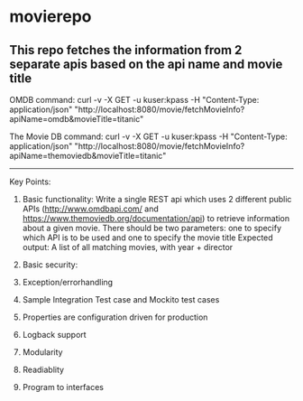 # movierepo
This repo fetches the information from 2 separate apis  based on the api name and movie title
------------------------------------------------------------------------------------------------------------------------------------------

OMDB command:
curl -v -X GET -u kuser:kpass -H "Content-Type: application/json" "http://localhost:8080/movie/fetchMovieInfo?apiName=omdb&movieTitle=titanic"


The Movie DB command:
curl -v -X GET -u kuser:kpass -H "Content-Type: application/json" "http://localhost:8080/movie/fetchMovieInfo?apiName=themoviedb&movieTitle=titanic"

------------------------------------------------------------------------------------------------------------------------------------------

Key Points:
1. Basic functionality: 
Write a single REST api which uses 2 different public APIs (http://www.omdbapi.com/ and https://www.themoviedb.org/documentation/api) to retrieve information about a given movie.
There should be two parameters: one to specify which API is to be used and one to specify the movie title
Expected output: A list of all matching movies, with year + director

2. Basic security:
3. Exception/errorhandling
4. Sample Integration Test case and Mockito test cases
5. Properties are configuration driven for production
6. Logback support
7. Modularity
8. Readiablity 
9. Program to interfaces
